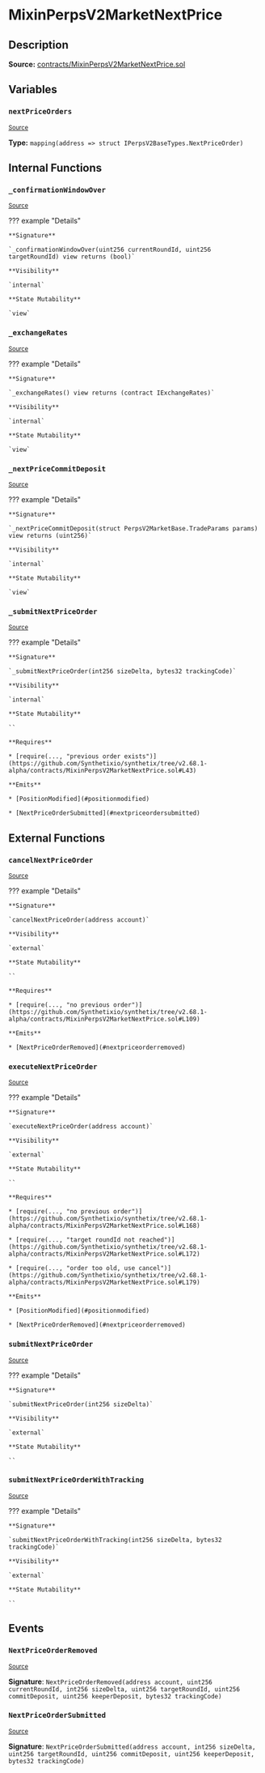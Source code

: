 # MixinPerpsV2MarketNextPrice

## Description

**Source:** [contracts/MixinPerpsV2MarketNextPrice.sol](https://github.com/Synthetixio/synthetix/tree/v2.68.1-alpha/contracts/MixinPerpsV2MarketNextPrice.sol)

## Variables

### `nextPriceOrders`

<sub>[Source](https://github.com/Synthetixio/synthetix/tree/v2.68.1-alpha/contracts/MixinPerpsV2MarketNextPrice.sol#L20)</sub>

**Type:** `mapping(address => struct IPerpsV2BaseTypes.NextPriceOrder)`

## Internal Functions

### `_confirmationWindowOver`

<sub>[Source](https://github.com/Synthetixio/synthetix/tree/v2.68.1-alpha/contracts/MixinPerpsV2MarketNextPrice.sol#L232)</sub>

??? example "Details"

    **Signature**

    `_confirmationWindowOver(uint256 currentRoundId, uint256 targetRoundId) view returns (bool)`

    **Visibility**

    `internal`

    **State Mutability**

    `view`

### `_exchangeRates`

<sub>[Source](https://github.com/Synthetixio/synthetix/tree/v2.68.1-alpha/contracts/MixinPerpsV2MarketNextPrice.sol#L238)</sub>

??? example "Details"

    **Signature**

    `_exchangeRates() view returns (contract IExchangeRates)`

    **Visibility**

    `internal`

    **State Mutability**

    `view`

### `_nextPriceCommitDeposit`

<sub>[Source](https://github.com/Synthetixio/synthetix/tree/v2.68.1-alpha/contracts/MixinPerpsV2MarketNextPrice.sol#L243)</sub>

??? example "Details"

    **Signature**

    `_nextPriceCommitDeposit(struct PerpsV2MarketBase.TradeParams params) view returns (uint256)`

    **Visibility**

    `internal`

    **State Mutability**

    `view`

### `_submitNextPriceOrder`

<sub>[Source](https://github.com/Synthetixio/synthetix/tree/v2.68.1-alpha/contracts/MixinPerpsV2MarketNextPrice.sol#L41)</sub>

??? example "Details"

    **Signature**

    `_submitNextPriceOrder(int256 sizeDelta, bytes32 trackingCode)`

    **Visibility**

    `internal`

    **State Mutability**

    ``

    **Requires**

    * [require(..., "previous order exists")](https://github.com/Synthetixio/synthetix/tree/v2.68.1-alpha/contracts/MixinPerpsV2MarketNextPrice.sol#L43)

    **Emits**

    * [PositionModified](#positionmodified)

    * [NextPriceOrderSubmitted](#nextpriceordersubmitted)

## External Functions

### `cancelNextPriceOrder`

<sub>[Source](https://github.com/Synthetixio/synthetix/tree/v2.68.1-alpha/contracts/MixinPerpsV2MarketNextPrice.sol#L105)</sub>

??? example "Details"

    **Signature**

    `cancelNextPriceOrder(address account)`

    **Visibility**

    `external`

    **State Mutability**

    ``

    **Requires**

    * [require(..., "no previous order")](https://github.com/Synthetixio/synthetix/tree/v2.68.1-alpha/contracts/MixinPerpsV2MarketNextPrice.sol#L109)

    **Emits**

    * [NextPriceOrderRemoved](#nextpriceorderremoved)

### `executeNextPriceOrder`

<sub>[Source](https://github.com/Synthetixio/synthetix/tree/v2.68.1-alpha/contracts/MixinPerpsV2MarketNextPrice.sol#L164)</sub>

??? example "Details"

    **Signature**

    `executeNextPriceOrder(address account)`

    **Visibility**

    `external`

    **State Mutability**

    ``

    **Requires**

    * [require(..., "no previous order")](https://github.com/Synthetixio/synthetix/tree/v2.68.1-alpha/contracts/MixinPerpsV2MarketNextPrice.sol#L168)

    * [require(..., "target roundId not reached")](https://github.com/Synthetixio/synthetix/tree/v2.68.1-alpha/contracts/MixinPerpsV2MarketNextPrice.sol#L172)

    * [require(..., "order too old, use cancel")](https://github.com/Synthetixio/synthetix/tree/v2.68.1-alpha/contracts/MixinPerpsV2MarketNextPrice.sol#L179)

    **Emits**

    * [PositionModified](#positionmodified)

    * [NextPriceOrderRemoved](#nextpriceorderremoved)

### `submitNextPriceOrder`

<sub>[Source](https://github.com/Synthetixio/synthetix/tree/v2.68.1-alpha/contracts/MixinPerpsV2MarketNextPrice.sol#L31)</sub>

??? example "Details"

    **Signature**

    `submitNextPriceOrder(int256 sizeDelta)`

    **Visibility**

    `external`

    **State Mutability**

    ``

### `submitNextPriceOrderWithTracking`

<sub>[Source](https://github.com/Synthetixio/synthetix/tree/v2.68.1-alpha/contracts/MixinPerpsV2MarketNextPrice.sol#L37)</sub>

??? example "Details"

    **Signature**

    `submitNextPriceOrderWithTracking(int256 sizeDelta, bytes32 trackingCode)`

    **Visibility**

    `external`

    **State Mutability**

    ``

## Events

### `NextPriceOrderRemoved`

<sub>[Source](https://github.com/Synthetixio/synthetix/tree/v2.68.1-alpha/contracts/MixinPerpsV2MarketNextPrice.sol#L265)</sub>

**Signature**: `NextPriceOrderRemoved(address account, uint256 currentRoundId, int256 sizeDelta, uint256 targetRoundId, uint256 commitDeposit, uint256 keeperDeposit, bytes32 trackingCode)`

### `NextPriceOrderSubmitted`

<sub>[Source](https://github.com/Synthetixio/synthetix/tree/v2.68.1-alpha/contracts/MixinPerpsV2MarketNextPrice.sol#L256)</sub>

**Signature**: `NextPriceOrderSubmitted(address account, int256 sizeDelta, uint256 targetRoundId, uint256 commitDeposit, uint256 keeperDeposit, bytes32 trackingCode)`
